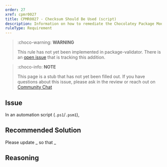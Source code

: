 ```yaml
---
order: 27
xref: cpmr0027
title: CPMR0027 - Checksum Should Be Used (script)
description: Information on how to remediate the Chocolatey Package Moderation Rule 0027
ruleType: Requirement
---
```


<?! Include "../../../../../shared/package-validator-rule-requirement.txt" /?>

> :choco-warning: **WARNING**
>
> This rule has not yet been implemented in package-validator.  There is an [open issue](https://github.com/chocolatey/home/issues/31) that is tracking this addition.

> :choco-info: **NOTE**
>
> This page is a stub that has not yet been filled out. If you have questions about this issue, please ask in the review or reach out on [Community Chat](https://ch0.co/community)

## Issue
In an automation script (`.ps1`/`.psm1`),

## Recommended Solution
Please update _ so that _

## Reasoning
